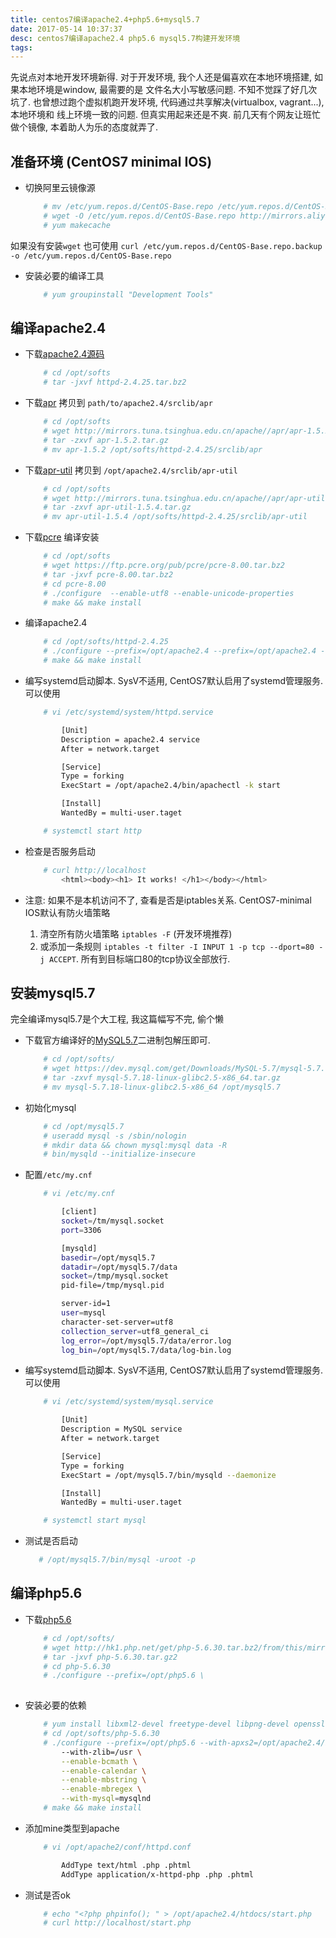 ```yaml
---
title: centos7编译apache2.4+php5.6+mysql5.7
date: 2017-05-14 10:37:37
desc: centos7编译apache2.4 php5.6 mysql5.7构建开发环境
tags:
---
```


先说点对本地开发环境新得. 对于开发环境, 我个人还是偏喜欢在本地环境搭建, 如果本地环境是window, 最需要的是
文件名大小写敏感问题. 不知不觉踩了好几次坑了. 也曾想过跑个虚拟机跑开发环境, 代码通过共享解决(virtualbox, vagrant...), 本地环境和
线上环境一致的问题. 但真实用起来还是不爽. 前几天有个网友让班忙做个镜像, 本着助人为乐的态度就弄了.

<!-- more -->

## 准备环境 (CentOS7 minimal IOS)

* 切换阿里云镜像源

    ```bash
        # mv /etc/yum.repos.d/CentOS-Base.repo /etc/yum.repos.d/CentOS-Base.repo.backup
        # wget -O /etc/yum.repos.d/CentOS-Base.repo http://mirrors.aliyun.com/repo/Centos-7.repo
        # yum makecache
    ```
如果没有安装`wget` 也可使用 `curl /etc/yum.repos.d/CentOS-Base.repo.backup -o /etc/yum.repos.d/CentOS-Base.repo`

* 安装必要的编译工具

    ```bash
        # yum groupinstall "Development Tools"
    ```

## 编译apache2.4

* 下载[apache2.4源码](http://apache.fayea.com//httpd/httpd-2.4.25.tar.bz2)

    ```bash
        # cd /opt/softs
        # tar -jxvf httpd-2.4.25.tar.bz2
    ```


* 下载[apr](http://mirrors.tuna.tsinghua.edu.cn/apache//apr/apr-1.5.2.tar.gz) 拷贝到 `path/to/apache2.4/srclib/apr`

    ```bash
        # cd /opt/softs
        # wget http://mirrors.tuna.tsinghua.edu.cn/apache//apr/apr-1.5.2.tar.gz
        # tar -zxvf apr-1.5.2.tar.gz
        # mv apr-1.5.2 /opt/softs/httpd-2.4.25/srclib/apr
    ```

* 下载[apr-util](http://mirrors.tuna.tsinghua.edu.cn/apache//apr/apr-util-1.5.4.tar.gz) 拷贝到 `/opt/apache2.4/srclib/apr-util`

    ```bash
        # cd /opt/softs
        # wget http://mirrors.tuna.tsinghua.edu.cn/apache//apr/apr-util-1.5.4.tar.gz
        # tar -zxvf apr-util-1.5.4.tar.gz
        # mv apr-util-1.5.4 /opt/softs/httpd-2.4.25/srclib/apr-util
    ```

* 下载[pcre](https://ftp.pcre.org/pub/pcre/pcre-8.00.tar.bz2) 编译安装

    ```bash
        # cd /opt/softs
        # wget https://ftp.pcre.org/pub/pcre/pcre-8.00.tar.bz2
        # tar -jxvf pcre-8.00.tar.bz2
        # cd pcre-8.00 
        # ./configure  --enable-utf8 --enable-unicode-properties
        # make && make install
    ```

* 编译apache2.4

    ```bash
        # cd /opt/softs/httpd-2.4.25
        # ./configure --prefix=/opt/apache2.4 --prefix=/opt/apache2.4 --with-inlucde-apr
        # make && make install
    ```

* 编写systemd启动脚本. SysV不适用, CentOS7默认启用了systemd管理服务. 可以使用

    ```bash
        # vi /etc/systemd/system/httpd.service

            [Unit]
            Description = apache2.4 service
            After = network.target

            [Service]
            Type = forking
            ExecStart = /opt/apache2.4/bin/apachectl -k start

            [Install]
            WantedBy = multi-user.taget

        # systemctl start http
    ```

* 检查是否服务启动

    ```bash
        # curl http://localhost
            <html><body><h1> It works! </h1></body></html>
    ```

* 注意: 如果不是本机访问不了, 查看是否是iptables关系. CentOS7-minimal IOS默认有防火墙策略

    1. 清空所有防火墙策略 `iptables -F` (开发环境推荐)
    2. 或添加一条规则 `iptables -t filter -I INPUT 1 -p tcp --dport=80 -j ACCEPT`. 所有到目标端口80的tcp协议全部放行.


## 安装mysql5.7

完全编译mysql5.7是个大工程, 我这篇幅写不完, 偷个懒

* 下载官方编译好的[MySQL5.7](https://dev.mysql.com/get/Downloads/MySQL-5.7/mysql-5.7.18-linux-glibc2.5-x86_64.tar.gz)二进制包解压即可.

    ```bash
        # cd /opt/softs/
        # wget https://dev.mysql.com/get/Downloads/MySQL-5.7/mysql-5.7.18-linux-glibc2.5-x86_64.tar.gz
        # tar -zxvf mysql-5.7.18-linux-glibc2.5-x86_64.tar.gz
        # mv mysql-5.7.18-linux-glibc2.5-x86_64 /opt/mysql5.7
    ```

* 初始化mysql

    ```bash
        # cd /opt/mysql5.7
        # useradd mysql -s /sbin/nologin
        # mkdir data && chown mysql:mysql data -R
        # bin/mysqld --initialize-insecure
    ```

* 配置`/etc/my.cnf`

    ```bash
        # vi /etc/my.cnf

            [client]
            socket=/tm/mysql.socket
            port=3306

            [mysqld]
            basedir=/opt/mysql5.7
            datadir=/opt/mysql5.7/data
            socket=/tmp/mysql.socket
            pid-file=/tmp/mysql.pid

            server-id=1
            user=mysql
            character-set-server=utf8
            collection_server=utf8_general_ci
            log_error=/opt/mysql5.7/data/error.log
            log_bin=/opt/mysql5.7/data/log-bin.log

    ```

* 编写systemd启动脚本. SysV不适用, CentOS7默认启用了systemd管理服务. 可以使用

    ```bash
        # vi /etc/systemd/system/mysql.service

            [Unit]
            Description = MySQL service
            After = network.target

            [Service]
            Type = forking
            ExecStart = /opt/mysql5.7/bin/mysqld --daemonize

            [Install]
            WantedBy = multi-user.taget

        # systemctl start mysql
    ```

 * 测试是否启动

     ```bash
        # /opt/mysql5.7/bin/mysql -uroot -p
     ```


## 编译php5.6

* 下载[php5.6](http://hk1.php.net/get/php-5.6.30.tar.bz2/from/this/mirror)

    ```bash
        # cd /opt/softs/
        # wget http://hk1.php.net/get/php-5.6.30.tar.bz2/from/this/mirror
        # tar -jxvf php-5.6.30.tar.gz2
        # cd php-5.6.30
        # ./configure --prefix=/opt/php5.6 \
            
    ```
* 安装必要的依赖

    ```bash
        # yum install libxml2-devel freetype-devel libpng-devel openssl-devel 
        # cd /opt/softs/php-5.6.30
        # ./configure --prefix=/opt/php5.6 --with-apxs2=/opt/apache2.4/bin/apxs \
            --with-zlib=/usr \
            --enable-bcmath \
            --enable-calendar \
            --enable-mbstring \
            --enable-mbregex \
            --with-mysql=mysqlnd
        # make && make install
    ```

* 添加mine类型到apache

    ```bash
        # vi /opt/apache2/conf/httpd.conf

            AddType text/html .php .phtml
            AddType application/x-httpd-php .php .phtml
    ```

* 测试是否ok

    ```bash
        # echo "<?php phpinfo(); " > /opt/apache2.4/htdocs/start.php
        # curl http://localhost/start.php
    ```





